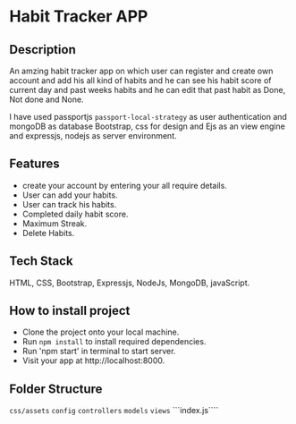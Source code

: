 # Habit Tracker APP
## Description
   An amzing habit tracker app on which user can register and create own account and add his all kind of habits and he can see his habit score 
   of current day and past weeks habits and he can edit that past habit as Done, Not done and None.
   
   I have used passportjs ```passport-local-strategy``` as user authentication and mongoDB as database
   Bootstrap, css for design and Ejs as an view engine and expressjs, nodejs as server environment.
   
## Features
   * create your account by entering your all require details.
   * User can add your habits.
   * User can track his habits.
   * Completed daily habit score.
   * Maximum Streak.
   * Delete Habits.
   
## Tech Stack
  HTML, CSS, Bootstrap, Expressjs, NodeJs, MongoDB, javaScript.
  
## How to install project
  * Clone the project onto your local machine.
  * Run ```npm install``` to install required dependencies.
  * Run 'npm start' in terminal to start server.
  * Visit your app at http://localhost:8000.
   
## Folder Structure
   ```css/assets```
   ```config```
   ```controllers```
   ```models```
   ```views```
   ```index.js````
